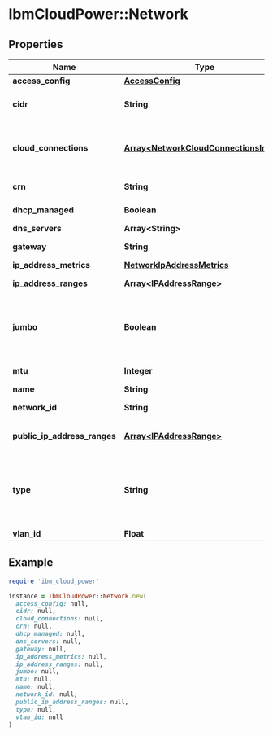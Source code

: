# IbmCloudPower::Network

## Properties

| Name | Type | Description | Notes |
| ---- | ---- | ----------- | ----- |
| **access_config** | [**AccessConfig**](AccessConfig.md) |  | [optional] |
| **cidr** | **String** | Network in CIDR notation (192.168.0.0/24) |  |
| **cloud_connections** | [**Array&lt;NetworkCloudConnectionsInner&gt;**](NetworkCloudConnectionsInner.md) | (currently not available) cloud connections this network is attached | [optional] |
| **crn** | **String** | The CRN for this resource | [optional] |
| **dhcp_managed** | **Boolean** | DHCP Managed Network | [optional] |
| **dns_servers** | **Array&lt;String&gt;** | DNS Servers |  |
| **gateway** | **String** | Gateway IP Address | [optional] |
| **ip_address_metrics** | [**NetworkIpAddressMetrics**](NetworkIpAddressMetrics.md) |  |  |
| **ip_address_ranges** | [**Array&lt;IPAddressRange&gt;**](IPAddressRange.md) | IP Address Ranges |  |
| **jumbo** | **Boolean** | (deprecated - replaced by mtu) Enable MTU Jumbo Network (for multi-zone locations only) | [optional] |
| **mtu** | **Integer** | Maximum transmission unit | [optional] |
| **name** | **String** | Network Name |  |
| **network_id** | **String** | Unique Network ID |  |
| **public_ip_address_ranges** | [**Array&lt;IPAddressRange&gt;**](IPAddressRange.md) | Public IP Address Ranges (for pub-vlan networks) | [optional] |
| **type** | **String** | Type of Network - &#39;vlan&#39; (private network) &#39;pub-vlan&#39; (public network) &#39;dhcp-vlan&#39; (for satellite locations only) | [default to &#39;vlan&#39;] |
| **vlan_id** | **Float** | VLAN ID |  |

## Example

```ruby
require 'ibm_cloud_power'

instance = IbmCloudPower::Network.new(
  access_config: null,
  cidr: null,
  cloud_connections: null,
  crn: null,
  dhcp_managed: null,
  dns_servers: null,
  gateway: null,
  ip_address_metrics: null,
  ip_address_ranges: null,
  jumbo: null,
  mtu: null,
  name: null,
  network_id: null,
  public_ip_address_ranges: null,
  type: null,
  vlan_id: null
)
```


